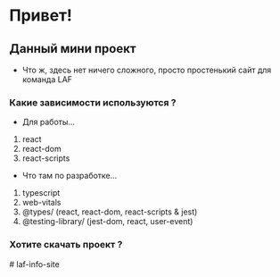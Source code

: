 # Привет!
## Данный мини проект
- Что ж, здесь нет ничего сложного, просто простенький сайт для команда LAF
### Какие зависимости используются ?
- Для работы...
1. react
2. react-dom
3. react-scripts
- Что там по разработке...
1. typescript
2. web-vitals
3. @types/ (react, react-dom, react-scripts & jest)
4. @testing-library/ (jest-dom, react, user-event)
### Хотите скачать проект ?
#   l a f - i n f o - s i t e  
 
